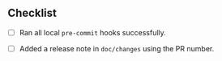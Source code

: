 

## Checklist

- [ ] Ran all local `pre-commit` hooks successfully.
- [ ] Added a release note in `doc/changes` using the PR number.

